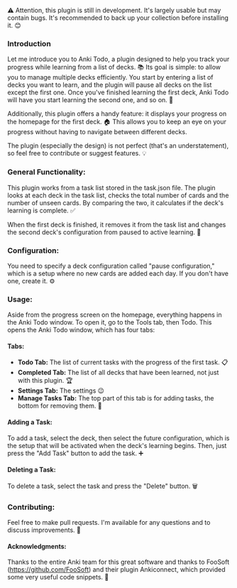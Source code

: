 ⚠️ Attention, this plugin is still in development. It's largely usable but may contain bugs. It's recommended to back up your collection before installing it. 😊

### Introduction
Let me introduce you to Anki Todo, a plugin designed to help you track your progress while learning from a list of decks. 📚 Its goal is simple: to allow you to manage multiple decks efficiently. You start by entering a list of decks you want to learn, and the plugin will pause all decks on the list except the first one. Once you've finished learning the first deck, Anki Todo will have you start learning the second one, and so on. 📝

Additionally, this plugin offers a handy feature: it displays your progress on the homepage for the first deck. 🏠 This allows you to keep an eye on your progress without having to navigate between different decks.

The plugin (especially the design) is not perfect (that's an understatement), so feel free to contribute or suggest features. 💡

### General Functionality:
This plugin works from a task list stored in the task.json file. The plugin looks at each deck in the task list, checks the total number of cards and the number of unseen cards. By comparing the two, it calculates if the deck's learning is complete. ✅

When the first deck is finished, it removes it from the task list and changes the second deck's configuration from paused to active learning. 🔄

### Configuration:
You need to specify a deck configuration called "pause configuration," which is a setup where no new cards are added each day. If you don't have one, create it. ⚙️

### Usage:
Aside from the progress screen on the homepage, everything happens in the Anki Todo window. To open it, go to the Tools tab, then Todo. This opens the Anki Todo window, which has four tabs:

#### Tabs:
- **Todo Tab:** The list of current tasks with the progress of the first task. 📋
- **Completed Tab:** The list of all decks that have been learned, not just with this plugin. 🏆
- **Settings Tab:** The settings 😉
- **Manage Tasks Tab:** The top part of this tab is for adding tasks, the bottom for removing them. 🔧
#### Adding a Task:
To add a task, select the deck, then select the future configuration, which is the setup that will be activated when the deck's learning begins. Then, just press the "Add Task" button to add the task. ➕

#### Deleting a Task:
To delete a task, select the task and press the "Delete" button. 🗑️

### Contributing:
Feel free to make pull requests. I'm available for any questions and to discuss improvements. 🤝

#### Acknowledgments:
Thanks to the entire Anki team for this great software and thanks to FooSoft (https://github.com/FooSoft) and their plugin Ankiconnect, which provided some very useful code snippets. 🙏
